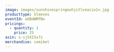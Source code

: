 ```yaml
---
image: images/sunshinespringeuhjitlveaiio1v.jpg
producttype: Sleeves
eventId: eUBdWMfNo
pricings:
  - quantity: 1
    price: 25
asin: s-sj5XISx7z
merchandise: comiket
---
```

